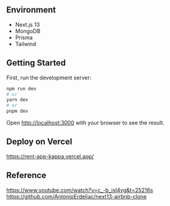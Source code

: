 ## Environment

- Next.js 13
- MongoDB
- Prisma
- Tailwind

## Getting Started

First, run the development server:

```bash
npm run dev
# or
yarn dev
# or
pnpm dev
```

Open [http://localhost:3000](http://localhost:3000) with your browser to see the result.

## Deploy on Vercel

https://rent-app-kappa.vercel.app/

## Reference

https://www.youtube.com/watch?v=c_-b_isI4vg&t=25216s
https://github.com/AntonioErdeljac/next13-airbnb-clone
